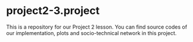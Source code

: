 # project2-3.project
This is a repository for our Project 2 lesson. 
You can find source codes of our implementation, plots and socio-technical network in this project.

